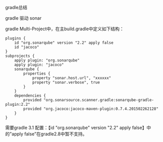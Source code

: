 gradle总结


gradle 驱动 sonar

gradle Multi-Project中，在主build.gradle中定义如下结构：

    plugins {
        id "org.sonarqube" version "2.2" apply false
        id "jacoco"
    }
    subprojects {
        apply plugin: "org.sonarqube"
        apply plugin: "jacoco"
        sonarqube {
            properties {
                property "sonar.host.url", "xxxxxx"
                property "sonar.verbose", true
            }
        }
        dependencies {
            provided "org.sonarsource.scanner.gradle:sonarqube-gradle-plugin:2.2"
            provided "org.jacoco:jacoco-maven-plugin:0.7.4.201502262128"
        }
    }

需要gradle 3.1
配置：【id "org.sonarqube" version "2.2" apply false】中的"apply false"在gradle2.8中暂不支持。